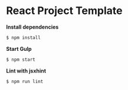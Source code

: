 # React Project Template

**Install dependencies**
```bash
$ npm install
```

**Start Gulp**
```bash
$ npm start
```

**Lint with jsxhint**
```bash
$ npm run lint
```